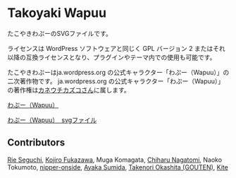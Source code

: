 Takoyaki Wapuu
=====

たこやきわぷーのSVGファイルです。

ライセンスは WordPress ソフトウェアと同じく GPL バージョン 2 またはそれ以降の互換ライセンスとなり、プラグインやテーマ内での使用も可能です。

たこやきわぷーはja.wordpress.org の公式キャラクター「わぷー（Wapuu）」の二次著作物です。
ja.wordpress.org の公式キャラクター「わぷー（Wapuu）」の著作権は[カネウチカズコさん](http://blog.cgfm.jp/mutsuki/)に属します。

[わぷー（Wapuu）](http://ja.wordpress.org/about-wp-ja/wapuu/)

[わぷー（Wapuu）　svgファイル](https://github.com/jawordpressorg/wapuu)

## Contributors

[Rie Seguchi](https://github.com/rie05), [Kojiro Fukazawa](https://github.com/witchdoktor), Muga Komagata, [Chiharu Nagatomi](https://github.com/nagatomi), Naoko Tokumoto, [nipper-onside](https://github.com/nipper-onside), [Ayaka Sumida](https://github.com/spicagraph), [Takenori Okashita (GOUTEN)](https://github.com/gouten5010), [Kite](https://github.com/ixkaito)
